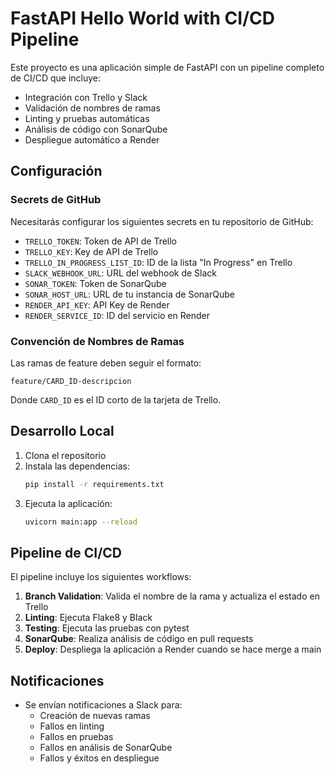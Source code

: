 # FastAPI Hello World with CI/CD Pipeline

Este proyecto es una aplicación simple de FastAPI con un pipeline completo de CI/CD que incluye:
- Integración con Trello y Slack
- Validación de nombres de ramas
- Linting y pruebas automáticas
- Análisis de código con SonarQube
- Despliegue automático a Render

## Configuración

### Secrets de GitHub

Necesitarás configurar los siguientes secrets en tu repositorio de GitHub:

- `TRELLO_TOKEN`: Token de API de Trello
- `TRELLO_KEY`: Key de API de Trello
- `TRELLO_IN_PROGRESS_LIST_ID`: ID de la lista "In Progress" en Trello
- `SLACK_WEBHOOK_URL`: URL del webhook de Slack
- `SONAR_TOKEN`: Token de SonarQube
- `SONAR_HOST_URL`: URL de tu instancia de SonarQube
- `RENDER_API_KEY`: API Key de Render
- `RENDER_SERVICE_ID`: ID del servicio en Render

### Convención de Nombres de Ramas

Las ramas de feature deben seguir el formato:
```
feature/CARD_ID-descripcion
```
Donde `CARD_ID` es el ID corto de la tarjeta de Trello.

## Desarrollo Local

1. Clona el repositorio
2. Instala las dependencias:
   ```bash
   pip install -r requirements.txt
   ```
3. Ejecuta la aplicación:
   ```bash
   uvicorn main:app --reload
   ```

## Pipeline de CI/CD

El pipeline incluye los siguientes workflows:

1. **Branch Validation**: Valida el nombre de la rama y actualiza el estado en Trello
2. **Linting**: Ejecuta Flake8 y Black
3. **Testing**: Ejecuta las pruebas con pytest
4. **SonarQube**: Realiza análisis de código en pull requests
5. **Deploy**: Despliega la aplicación a Render cuando se hace merge a main

## Notificaciones

- Se envían notificaciones a Slack para:
  - Creación de nuevas ramas
  - Fallos en linting
  - Fallos en pruebas
  - Fallos en análisis de SonarQube
  - Fallos y éxitos en despliegue 